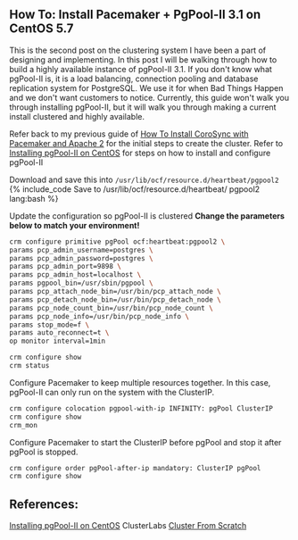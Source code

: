 ## How To: Install Pacemaker + PgPool-II 3.1 on CentOS 5.7
This is the second post on the clustering system I have been a part of designing and implementing. In this post I will be walking through how to build a highly available instance of pgPool-II 3.1. If you don't know what pgPool-II is, it is a load balancing, connection pooling and database replication system for PostgreSQL. We use it for when Bad Things Happen and we don't want customers to notice. Currently, this guide won't walk you through installing pgPool-II, but it will walk you through making a current install clustered and highly available.
<!--more-->
Refer back to my previous guide of [How To Install CoroSync with Pacemaker and Apache 2]() for the initial steps to create the cluster.
Refer to [Installing pgPool-II on CentOS](http://pgpool.projects.postgresql.org/pgpool-II/doc/tutorial-en.html#install) for steps on how to install and configure pgPool-II

Download and save this into `/usr/lib/ocf/resource.d/heartbeat/pgpool2`
{% include_code Save to /usr/lib/ocf/resource.d/heartbeat/ pgpool2 lang:bash %}

Update the configuration so pgPool-II is clustered
**Change the parameters below to match your environment!**
``` bash
crm configure primitive pgPool ocf:heartbeat:pgpool2 \
params pcp_admin_username=postgres \
params pcp_admin_password=postgres \
params pcp_admin_port=9898 \
params pcp_admin_host=localhost \
params pgpool_bin=/usr/sbin/pgpool \
params pcp_attach_node_bin=/usr/bin/pcp_attach_node \
params pcp_detach_node_bin=/usr/bin/pcp_detach_node \
params pcp_node_count_bin=/usr/bin/pcp_node_count \
params pcp_node_info=/usr/bin/pcp_node_info \
params stop_mode=f \
params auto_reconnect=t \
op monitor interval=1min

crm configure show
crm status
```

Configure Pacemaker to keep multiple resources together. In this case, pgPool-II can only run on the system with the ClusterIP.
``` bash
crm configure colocation pgpool-with-ip INFINITY: pgPool ClusterIP
crm configure show
crm_mon
```

Configure Pacemaker to start the ClusterIP before pgPool and stop it after pgPool is stopped.
``` bash
crm configure order pgPool-after-ip mandatory: ClusterIP pgPool
crm configure show
```

## References:
[Installing pgPool-II on CentOS](http://pgpool.projects.postgresql.org/pgpool-II/doc/tutorial-en.html#install)
ClusterLabs [Cluster From Scratch](http://www.clusterlabs.org/doc/Cluster_from_Scratch.pdf)

